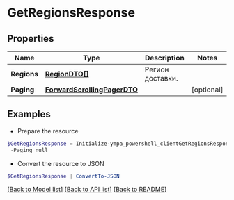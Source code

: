 # GetRegionsResponse
## Properties

Name | Type | Description | Notes
------------ | ------------- | ------------- | -------------
**Regions** | [**RegionDTO[]**](RegionDTO.md) | Регион доставки. | 
**Paging** | [**ForwardScrollingPagerDTO**](ForwardScrollingPagerDTO.md) |  | [optional] 

## Examples

- Prepare the resource
```powershell
$GetRegionsResponse = Initialize-ympa_powershell_clientGetRegionsResponse  -Regions null `
 -Paging null
```

- Convert the resource to JSON
```powershell
$GetRegionsResponse | ConvertTo-JSON
```

[[Back to Model list]](../README.md#documentation-for-models) [[Back to API list]](../README.md#documentation-for-api-endpoints) [[Back to README]](../README.md)

